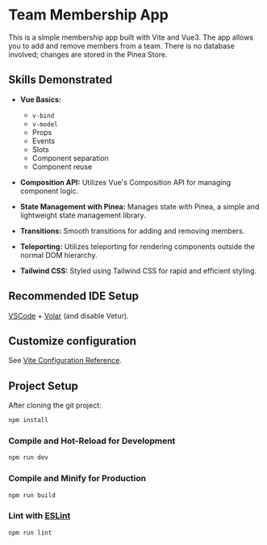# Team Membership App

This is a simple membership app built with Vite and Vue3. The app allows you to add and remove members from a team. There is no database involved; changes are stored in the Pinea Store.

## Skills Demonstrated

- **Vue Basics:**
    - `v-bind`
    - `v-model`
    - Props
    - Events
    - Slots
    - Component separation
    - Component reuse

- **Composition API:** Utilizes Vue's Composition API for managing component logic.

- **State Management with Pinea:** Manages state with Pinea, a simple and lightweight state management library.

- **Transitions:** Smooth transitions for adding and removing members.

- **Teleporting:** Utilizes teleporting for rendering components outside the normal DOM hierarchy.

- **Tailwind CSS:** Styled using Tailwind CSS for rapid and efficient styling.


## Recommended IDE Setup

[VSCode](https://code.visualstudio.com/) + [Volar](https://marketplace.visualstudio.com/items?itemName=Vue.volar) (and disable Vetur).

## Customize configuration

See [Vite Configuration Reference](https://vitejs.dev/config/).

## Project Setup

After cloning the git project:

```sh
npm install
```

### Compile and Hot-Reload for Development

```sh
npm run dev
```

### Compile and Minify for Production

```sh
npm run build
```

### Lint with [ESLint](https://eslint.org/)

```sh
npm run lint
```
